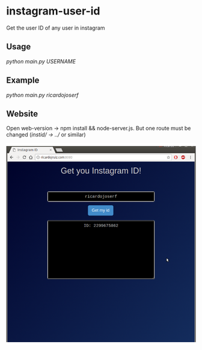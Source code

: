 # instagram-user-id
Get the user ID of any user in instagram


## Usage

*python main.py USERNAME*


## Example

*python main.py ricardojoserf*


## Website

Open web-version -> npm install && node-server.js. But one route must be changed (*instid/ -> ../* or similar)


![Screenshot](img/Screenshot.png)
